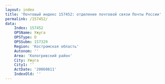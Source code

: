 ```yaml
---
layout: index
title: 'Почтовый индекс 157452: отделение почтовой связи Почты России'
permalink: /157452/
data:
    Index: 157452
    OPSName: Ужуга
    OPSType: О
    OPSSubm: 157329
    Region: 'Костромская область'
    Autonom: ''
    Area: 'Кологривский район'
    City: Ужуга
    City1: ''
    ActDate: '20060811'
    IndexOld: ''
---
```

